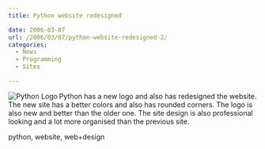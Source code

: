 ```yaml
---
title: Python website redesigned

date: 2006-03-07
url: /2006/03/07/python-website-redesigned-2/
categories:
  - News
  - Programming
  - Sites

---
```

<img align="left" alt="Python Logo" title="Python Logo" src="http://www.python.org/images/python-logo.gif" />Python has a new logo and also has redesigned the website. The new site has a better colors and also has rounded corners. The logo is also new and better than the older one. The site design is also professional looking and a lot more organised than the previous site.

<tags>python, website, web+design</tags>